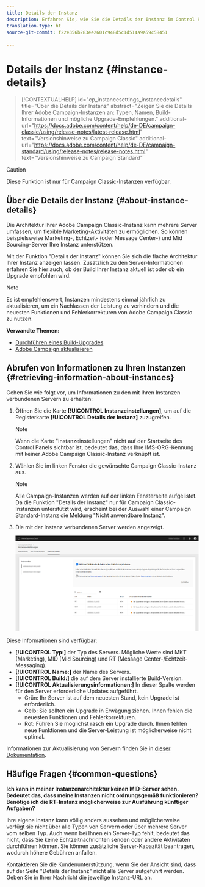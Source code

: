 ```yaml
---
title: Details der Instanz
description: Erfahren Sie, wie Sie die Details der Instanz im Control Panel überwachen können
translation-type: ht
source-git-commit: f22e356b283ee2601c948d5c1d514a9a59c58451

---
```



# Details der Instanz {#instance-details}

>[!CONTEXTUALHELP]
>id=&quot;cp_instancesettings_instancedetails&quot;
>title=&quot;Über die Details der Instanz&quot;
>abstract=&quot;Zeigen Sie die Details Ihrer Adobe Campaign-Instanzen an: Typen, Namen, Build-Informationen und mögliche Upgrade-Empfehlungen.&quot;
>additional-url=&quot;https://docs.adobe.com/content/help/de-DE/campaign-classic/using/release-notes/latest-release.html&quot; text=&quot;Versionshinweise zu Campaign Classic&quot;
>additional-url=&quot;https://docs.adobe.com/content/help/de-DE/campaign-standard/using/release-notes/release-notes.html&quot; text=&quot;Versionshinweise zu Campaign Standard&quot;

>[!CAUTION]
>
>Diese Funktion ist nur für Campaign Classic-Instanzen verfügbar.

## Über die Details der Instanz {#about-instance-details}

Die Architektur Ihrer Adobe Campaign Classic-Instanz kann mehrere Server umfassen, um flexible Marketing-Aktivitäten zu ermöglichen. So können beispielsweise Marketing-, Echtzeit- (oder Message Center-) und Mid Sourcing-Server Ihre Instanz unterstützen.

Mit der Funktion &quot;Details der Instanz&quot; können Sie sich die flache Architektur Ihrer Instanz anzeigen lassen. Zusätzlich zu den Server-Informationen erfahren Sie hier auch, ob der Build Ihrer Instanz aktuell ist oder ob ein Upgrade empfohlen wird.

>[!NOTE]
>
>Es ist empfehlenswert, Instanzen mindestens einmal jährlich zu aktualisieren, um ein Nachlassen der Leistung zu verhindern und die neuesten Funktionen und Fehlerkorrekturen von Adobe Campaign Classic zu nutzen.

**Verwandte Themen:**

* [Durchführen eines Build-Upgrades](https://docs.campaign.adobe.com/doc/AC/getting_started/DE/buildUpgrade.html)
* [Adobe Campaign aktualisieren](https://docs.campaign.adobe.com/doc/AC/en/PRO_Updating_Adobe_Campaign_Introduction.html)

## Abrufen von Informationen zu Ihren Instanzen {#retrieving-information-about-instances}

Gehen Sie wie folgt vor, um Informationen zu den mit Ihren Instanzen verbundenen Servern zu erhalten:

1. Öffnen Sie die Karte **[!UICONTROL Instanzeinstellungen]**, um auf die Registerkarte **[!UICONTROL Details der Instanz]** zuzugreifen.

   >[!NOTE]
   >
   >Wenn die Karte &quot;Instanzeinstellungen&quot; nicht auf der Startseite des Control Panels sichtbar ist, bedeutet das, dass Ihre IMS-ORG-Kennung mit keiner Adobe Campaign Classic-Instanz verknüpft ist.

1. Wählen Sie im linken Fenster die gewünschte Campaign Classic-Instanz aus.

   >[!NOTE]
   >
   >Alle Campaign-Instanzen werden auf der linken Fensterseite aufgelistet. Da die Funktion &quot;Details der Instanz&quot; nur für Campaign Classic-Instanzen unterstützt wird, erscheint bei der Auswahl einer Campaign Standard-Instanz die Meldung &quot;Nicht anwendbare Instanz&quot;.

1. Die mit der Instanz verbundenen Server werden angezeigt.

   ![](assets/instance_details.png)

Diese Informationen sind verfügbar:

* **[!UICONTROL Typ:]** der Typ des Servers. Mögliche Werte sind MKT (Marketing), MID (Mid Sourcing) und RT (Message Center-/Echtzeit-Messaging).
* **[!UICONTROL Name:]** der Name des Servers.
* **[!UICONTROL Build:]** die auf dem Server installierte Build-Version.
* **[!UICONTROL Aktualisierungsinformationen:]** In dieser Spalte werden für den Server erforderliche Updates aufgeführt.
   * Grün: Ihr Server ist auf dem neuesten Stand, kein Upgrade ist erforderlich.
   * Gelb: Sie sollten ein Upgrade in Erwägung ziehen. Ihnen fehlen die neuesten Funktionen und Fehlerkorrekturen.
   * Rot: Führen Sie möglichst rasch ein Upgrade durch. Ihnen fehlen neue Funktionen und die Server-Leistung ist möglicherweise nicht optimal.

Informationen zur Aktualisierung von Servern finden Sie in [dieser Dokumentation](https://docs.campaign.adobe.com/doc/AC/getting_started/DE/buildUpgrade.html).

## Häufige Fragen {#common-questions}

**Ich kann in meiner Instanzenarchitektur keinen MID-Server sehen. Bedeutet das, dass meine Instanzen nicht ordnungsgemäß funktionieren? Benötige ich die RT-Instanz möglicherweise zur Ausführung künftiger Aufgaben?**

Ihre eigene Instanz kann völlig anders aussehen und möglicherweise verfügt sie nicht über alle Typen von Servern oder über mehrere Server vom selben Typ. Auch wenn bei Ihnen ein Server-Typ fehlt, bedeutet das nicht, dass Sie keine Echtzeitnachrichten senden oder andere Aktivitäten durchführen können. Sie können zusätzliche Server-Kapazität beantragen, wodurch höhere Gebühren anfallen.

Kontaktieren Sie die Kundenunterstützung, wenn Sie der Ansicht sind, dass auf der Seite &quot;Details der Instanz&quot; nicht alle Server aufgeführt werden. Geben Sie in Ihrer Nachricht die jeweilige Instanz-URL an.
